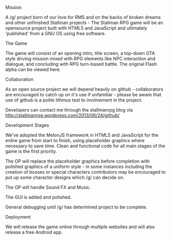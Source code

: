 Mission

A /g/ project born of our love for RMS and on the backs of broken dreams and other unfinished Stallman projects - The Stallman RPG game will be an opensource project built with HTML5 and JavaScript and ultimately 'published' from a GNU OS using free software.

The Game

The game will consist of an opening intro, title screen, a top-down GTA style driving mission mixed with RPG elements like NPC interaction and dialogue, and concluding with RPG turn-based battle. The original Flash alpha can be viewed here.

Collaboration

As an open source project we will depend heavily on github - collaborators are encouraged to catch up on it's use if unfamiliar - please be aware that use of github is a polite lithmus test to involvement in the project.

Developers can contact me through the stallmanrpg blog via http://stallmanrpg.wordpress.com/2013/06/24/github/

Development Stages

We've adopted the MelonJS framework in HTML5 and JavaScript for the entire game from start to finish, using placeholder graphics where necessary to save time. Clean and functional code for all main stages of the game is the first priority.

The OP will replace the placeholder graphics before completion with polished graphics of a uniform style - in some instances including the creation of bosses or special characters contributors may be encouraged to put up some character designs which /g/ can decide on.

The OP will handle Sound FX and Music.

The GUI is added and polished.

General debugging until /g/ has determined project to be complete.

Deployment

We will release the game online through multiple websites and will also release a free Android app.
